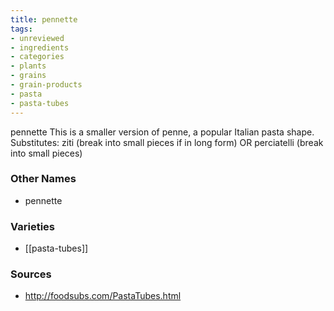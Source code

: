 ```yaml
---
title: pennette
tags:
- unreviewed
- ingredients
- categories
- plants
- grains
- grain-products
- pasta
- pasta-tubes
---
```

pennette This is a smaller version of penne, a popular Italian pasta shape. Substitutes: ziti (break into small pieces if in long form) OR perciatelli (break into small pieces)

### Other Names

* pennette

### Varieties

* [[pasta-tubes]]

### Sources
* http://foodsubs.com/PastaTubes.html
